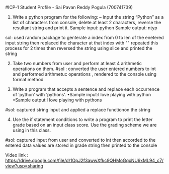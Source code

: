 #ICP-1
Student Profile - Sai Pavan Reddy Pogula (700741739)
1. Write a python program for the following:
– Input the string “Python” as a list of characters from console, delete at least 2 characters, reverse the resultant string and print it.
Sample input: python 
Sample output: ntyp

sol:
used random package to genterate a index from 0 to len of the enetered input string
then replaced the character at that index with ""
repeated this process for 2 times 
then reversed the string using slice and printed the string

2. Take two numbers from user and perform at least 4 arithmetic operations on them.
#sol : converted the user entered numbers to int and performed arithmetuc operations , rendered to the console using format method

3. Write a program that accepts a sentence and replace each occurrence of ‘python’ with ‘pythons’. 
•Sample input:I love playing with python 
•Sample output:I love playing with pythons

#sol: captured string input and applied a replace functionon the string

4.  Use the if statement conditions to write a program to print the letter grade based on an input class score. Use the grading scheme we are using in this class.

#sol: captured input from user and converted to int then accorded to the entered data values are stored in grade string then printed to the console

Video link : https://drive.google.com/file/d/1OpJ2f3awwXfkc9QHMoGqxNU9xML94_c7/view?usp=sharing

